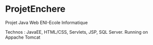 # ProjetEnchere


Projet Java Web ENI-Ecole Informatique

Technos : JavaEE, HTML/CSS, Servlets, JSP, SQL Server. Running on Appache Tomcat
